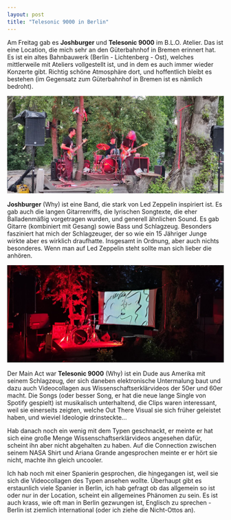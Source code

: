 ```yaml
---
layout: post
title: "Telesonic 9000 in Berlin"
---
```


Am Freitag gab es **Joshburger** und **Telesonic 9000** im B.L.O. Atelier. Das ist eine Location, die mich sehr an den Güterbahnhof in Bremen erinnert hat. Es ist ein altes Bahnbauwerk (Berlin - Lichtenberg - Ost), welches mittlerweile mit Ateliers vollgestellt ist, und in dem es auch immer wieder Konzerte gibt. Richtig schöne Atmosphäre dort, und hoffentlich bleibt es bestehen (im Gegensatz zum Güterbahnhof in Bremen ist es nämlich bedroht).

![Joshburger](/images/2024-05-10-telesonic-9000/joshburger.jpg)

**Joshburger** (Why) ist eine Band, die stark von Led Zeppelin inspiriert ist. Es gab auch die langen Gitarrenriffs, die lyrischen Songtexte, die eher Balladenmäßig vorgetragen wurden, und generell ähnlichen Sound. Es gab Gitarre (kombiniert mit Gesang) sowie Bass und Schlagzeug. Besonders fasziniert hat mich der Schlagzeuger, der so wie ein 15 Jähriger Junge wirkte aber es wirklich draufhatte. Insgesamt in Ordnung, aber auch nichts besonderes. Wenn man auf Led Zeppelin steht sollte man sich lieber die anhören.

![Telesonic 9000](/images/2024-05-10-telesonic-9000/telesonic-9000.jpg)

Der Main Act war **Telesonic 9000** (Why) ist ein Dude aus Amerika mit seinem Schlagzeug, der sich daneben elektronische Untermalung baut und dazu auch Videocollagen aus Wissenschaftserklärvideos der 50er und 60er macht. Die Songs (oder besser Song, er hat die neue lange Single von Spotify gespielt) ist musikalisch unterhaltend, die Clips waren interessant, weil sie einerseits zeigten, welche Out There Visual sie sich früher geleistet haben, und wieviel Ideologie drinsteckte…

Hab danach noch ein wenig mit dem Typen geschnackt, er meinte er hat sich eine große Menge Wissenschaftserklärvideos angesehen dafür, scheint ihn aber nicht abgehalten zu haben. Auf die Connection zwischen seinem NASA Shirt und Ariana Grande angesprochen meinte er er hört sie nicht, machte ihn gleich uncooler.

Ich hab noch mit einer Spanierin gesprochen, die hingegangen ist, weil sie sich die Videocollagen des Typen ansehen wollte. Überhaupt gibt es erstaunlich viele Spanier in Berlin, ich hab gefragt ob das allgemein so ist oder nur in der Location, scheint ein allgemeines Phänomen zu sein. Es ist auch krass, wie oft man in Berlin gezwungen ist, Englisch zu sprechen - Berlin ist ziemlich international (oder ich ziehe die Nicht-Ottos an).